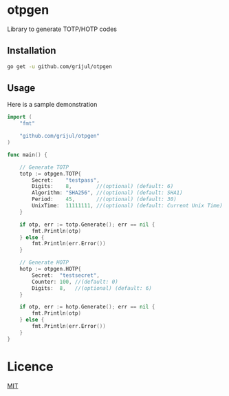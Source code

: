 # otpgen
Library to generate TOTP/HOTP codes

## Installation

```sh
go get -u github.com/grijul/otpgen
```

## Usage
Here is a sample demonstration

```go
import (
	"fmt"

	"github.com/grijul/otpgen"
)

func main() {

	// Generate TOTP
	totp := otpgen.TOTP{
		Secret:    "testpass",
		Digits:    8,        //(optional) (default: 6)
		Algorithm: "SHA256", //(optional) (default: SHA1)
		Period:    45,       //(optional) (default: 30)
		UnixTime:  11111111, //(optional) (default: Current Unix Time)
	}

	if otp, err := totp.Generate(); err == nil {
		fmt.Println(otp)
	} else {
		fmt.Println(err.Error())
	}

	// Generate HOTP
	hotp := otpgen.HOTP{
		Secret:  "testsecret",
		Counter: 100, //(default: 0)
		Digits:  8,   //(optional) (default: 6)
	}

	if otp, err := hotp.Generate(); err == nil {
		fmt.Println(otp)
	} else {
		fmt.Println(err.Error())
	}
}
```

# Licence
[MIT](https://github.com/grijul/otpgen/blob/main/LICENSE)
